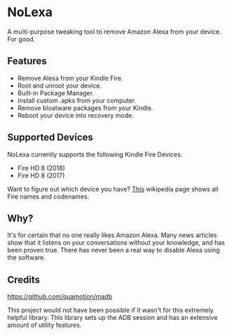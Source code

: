 # NoLexa
A multi-purpose tweaking tool to remove Amazon Alexa from your device. For good.


## Features
- Remove Alexa from your Kindle Fire.
- Root and unroot your device.
- Built-in Package Manager.
- Install custom .apks from your computer.
- Remove bloatware packages from your Kindle.
- Reboot your device into recovery mode.
 
 ## Supported Devices
NoLexa currently supports the following Kindle Fire Devices.

- Fire HD 8 (2018)
- Fire HD 8 (2017)

Want to figure out which device you have? [This](https://en.wikipedia.org/wiki/Fire_HD) wikipedia page shows all Fire names and codenames.


## Why?
It's for certain that no one really likes Amazon Alexa. Many news articles show that it listens on your conversations without your knowledge, and has been proven true. There has never been a real way to disable Alexa using the software.

## Credits
https://github.com/quamotion/madb

This project would not have been possible if it wasn't for this extremely helpful library. This library sets up the ADB session and has an extensive amount of utility features.

